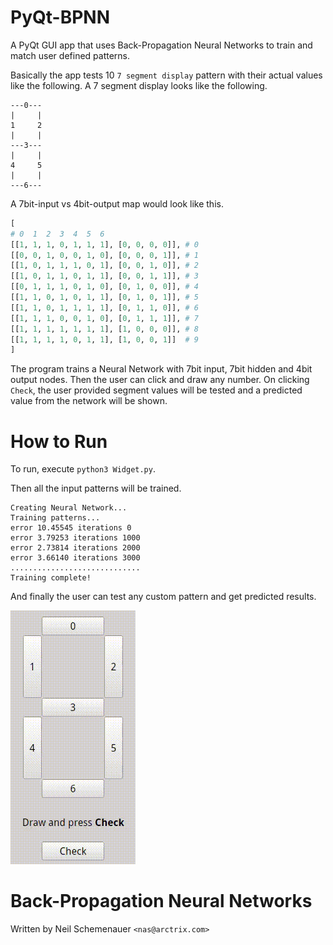 # PyQt-BPNN

A PyQt GUI app that uses Back-Propagation Neural Networks to train and match user defined patterns.

Basically the app tests 10 `7 segment display` pattern with their actual values like the following. A 7 segment display looks like the following.

```
---0---
|     |
1     2
|     |
---3---
|     |
4     5
|     |
---6---
```

A 7bit-input vs 4bit-output map would look like this.

```python
[
# 0  1  2  3  4  5  6
[[1, 1, 1, 0, 1, 1, 1], [0, 0, 0, 0]], # 0
[[0, 0, 1, 0, 0, 1, 0], [0, 0, 0, 1]], # 1
[[1, 0, 1, 1, 1, 0, 1], [0, 0, 1, 0]], # 2
[[1, 0, 1, 1, 0, 1, 1], [0, 0, 1, 1]], # 3
[[0, 1, 1, 1, 0, 1, 0], [0, 1, 0, 0]], # 4
[[1, 1, 0, 1, 0, 1, 1], [0, 1, 0, 1]], # 5
[[1, 1, 0, 1, 1, 1, 1], [0, 1, 1, 0]], # 6
[[1, 1, 1, 0, 0, 1, 0], [0, 1, 1, 1]], # 7
[[1, 1, 1, 1, 1, 1, 1], [1, 0, 0, 0]], # 8
[[1, 1, 1, 1, 0, 1, 1], [1, 0, 0, 1]]  # 9
]
```

The program trains a Neural Network with 7bit input, 7bit hidden and 4bit output nodes. Then the user can click and draw any number. On clicking `Check`, the user provided segment values will be tested and a predicted value from the network will be shown.

# How to Run

To run, execute `python3 Widget.py`.

Then all the input patterns will be trained.

```
Creating Neural Network...
Training patterns...
error 10.45545 iterations 0
error 3.79253 iterations 1000
error 2.73814 iterations 2000
error 3.66140 iterations 3000
.............................
Training complete!
```

And finally the user can test any custom pattern and get predicted results.

![BPNN](preview.gif)

# Back-Propagation Neural Networks

Written by Neil Schemenauer `<nas@arctrix.com>`